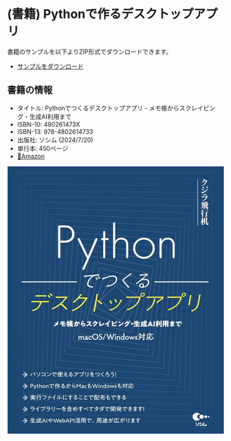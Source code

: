 # (書籍) Pythonで作るデスクトップアプリ

書籍のサンプルを以下よりZIP形式でダウンロードできます。

- [サンプルをダウンロード](https://github.com/kujirahand/book-desktop-python-sample/releases)

## 書籍の情報

- タイトル: Pythonでつくるデスクトップアプリ - メモ帳からスクレイピング・生成AI利用まで
- ISBN-10: 480261473X
- ISBN-13: 978-4802614733
- 出版社: ソシム (2024/7/20)
- 単行本: 450ページ
- [🔗Amazon](https://amzn.to/4cis2jo)

![Pythonでつくるデスクトップアプリの書影](book.jpg)

